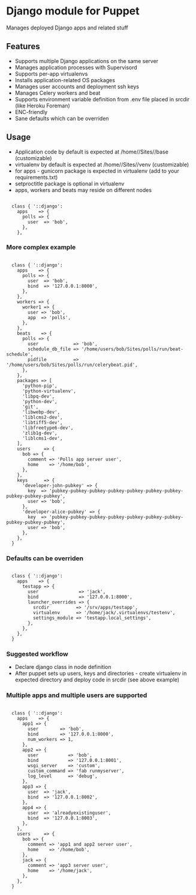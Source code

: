 # Django module for Puppet
Manages deployed Django apps and related stuff

## Features
* Supports multiple Django applications on the same server
* Manages application processes with Supervisord
* Supports per-app virtualenvs
* Installs application-related OS packages
* Manages user accounts and deployment ssh keys
* Manages Celery workers and beat
* Supports environment variable definition from .env file placed in srcdir (like Heroku Foreman)
* ENC-friendly
* Sane defaults which can be overriden

## Usage

* Application code by default is expected at /home/<username>/Sites/<appname>/base (customizable)
* virtualenv by default is expected at /home/<username>/Sites/<appname>/venv (customizable)
* for apps - gunicorn package is expected in virtualenv (add to your requirements.txt)
* setproctitle package is optional in virtualenv
* apps, workers and beats may reside on different nodes

```puppet

  class { '::django':
    apps    => {
      polls => {
        user  => 'bob',
      },
    },
```

### More complex example

```puppet

  class { '::django':
    apps    => {
      polls => {
        user  => 'bob',
        bind  => '127.0.0.1:8000',
      },
    },
    workers => {
      worker1 => {
        user => 'bob',
        app  => 'polls',
      },
    },
    beats    => {
      polls => {
        user             => 'bob',
        schedule_db_file => '/home/users/bob/Sites/polls/run/beat-schedule',
        pidfile          => '/home/users/bob/Sites/polls/run/celerybeat.pid',
      },
    },
    packages => [
      'python-pip',
      'python-virtualenv',
      'libpq-dev',
      'python-dev',
      'git',
      'libwebp-dev',
      'liblcms2-dev',
      'libtiff5-dev',
      'libfreetype6-dev',
      'zlib1g-dev',
      'liblcms1-dev',
    ],
    users     => {
      bob => {
        comment => 'Polls app server user',
        home    => '/home/bob',
      },
    },
    keys      => {
      'developer-john-pubkey' => {
        key  => 'pubkey-pubkey-pubkey-pubkey-pubkey-pubkey-pubkey-pubkey-pubkey-pubkey',
        user => 'bob',
      },
      'developer-alice-pubkey' => {
        key  => 'pubkey-pubkey-pubkey-pubkey-pubkey-pubkey-pubkey-pubkey-pubkey-pubkey',
        user => 'bob',
      },
    },
  }

```

### Defaults can be overriden

```puppet

  class { '::django':
    apps    => {
      testapp => {
        user               => 'jack',
        bind               => '127.0.0.1:8000',
        launcher_overrides => {
          srcdir          => '/srv/apps/testapp',
          virtualenv      => '/home/jack/.virtualenvs/testenv',
          settings_module => 'testapp.local_settings',
        },
      },
    },
  }

```

### Suggested workflow

* Declare django class in node definition
* After puppet sets up users, keys and directories - create virtualenv in
  expected directory and deploy code in srcdir (see above example)

### Multiple apps and multiple users are supported

```puppet

  class { '::django':
    apps    => {
      app1 => {
        user        => 'bob',
        bind        => '127.0.0.1:8000',
        num_workers => 1,
      },
      app2 => {
        user           => 'bob',
        bind           => '127.0.0.1:8001',
        wsgi_server    => 'custom',
        custom_command => 'fab runmyserver',
        log_level      => 'debug',
      },
      app3 => {
        user  => 'jack',
        bind  => '127.0.0.1:8002',
      },
      app4 => {
        user  => 'alreadyexistinguser',
        bind  => '127.0.0.1:8003',
      },
    },
    users     => {
      bob => {
        comment => 'app1 and app2 server user',
        home    => '/home/bob',
      },
      jack => {
        comment => 'app3 server user',
        home    => '/home/jack',
      },
    },
  }

```